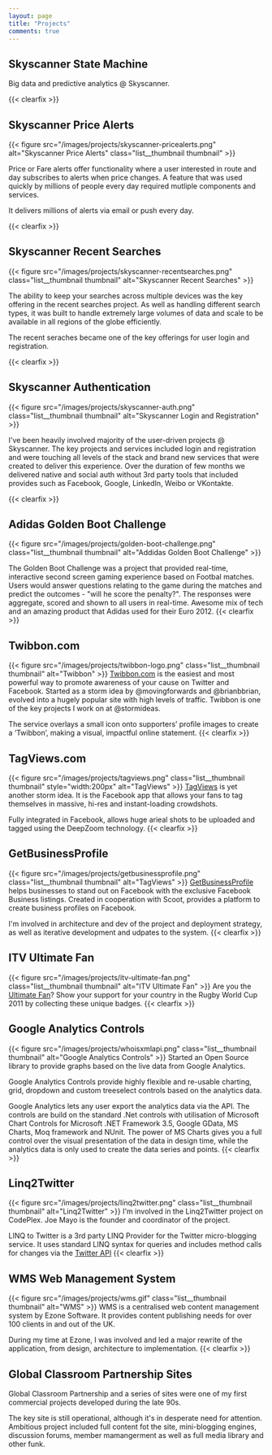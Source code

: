 ```yaml
---
layout: page
title: "Projects"
comments: true
---
```



Skyscanner State Machine
-------------------

Big data and predictive analytics @ Skyscanner.

{{< clearfix >}}


Skyscanner Price Alerts
-------------------

{{< figure src="/images/projects/skyscanner-pricealerts.png" alt="Skyscanner Price Alerts" class="list__thumbnail thumbnail" >}}

Price or Fare alerts offer functionality where a user interested in route and day subscribes to alerts when price changes. A feature that was used quickly by millions of people every day required mutliple components and services.

It delivers millions of alerts via email or push every day.

{{< clearfix >}}


Skyscanner Recent Searches
-------------------

{{< figure src="/images/projects/skyscanner-recentsearches.png" class="list__thumbnail thumbnail" alt="Skyscanner Recent Searches" >}}

The ability to keep your searches across multiple devices was the key offering in the recent searches project. As well as handling different search types, it was built to handle extremely large volumes of data and scale to be available in all regions of the globe efficiently.

The recent seraches became one of the key offerings for user login and registration.

{{< clearfix >}}

Skyscanner Authentication
-------------------

{{< figure src="/images/projects/skyscanner-auth.png" class="list__thumbnail thumbnail" alt="Skyscanner Login and Registration" >}}


I've been heavily involved majority of the user-driven projects @ Skyscanner. The key projects and services included login and registration and were touching all levels of the stack and brand new services that were created to deliver this experience.
Over the duration of few months we delivered native and social auth without 3rd party tools that included provides such as Facebook, Google, LinkedIn, Weibo or VKontakte.

{{< clearfix >}}

Adidas Golden Boot Challenge
-------------------
{{< figure src="/images/projects/golden-boot-challenge.png" class="list__thumbnail thumbnail" alt="Addidas Golden Boot Challenge"  >}}

The Golden Boot Challenge was a project that provided real-time, interactive second screen gaming experience based on Footbal matches.
Users would answer questions relating to the game during the matches and predict the outcomes - "will he score the penalty?".
The responses were aggregate, scored and shown to all users in real-time. Awesome mix of tech and an amazing product that Adidas used for their Euro 2012.
{{< clearfix >}}

Twibbon.com
-------------------
{{< figure src="/images/projects/twibbon-logo.png" class="list__thumbnail thumbnail" alt="Twibbon" >}}
[Twibbon.com](http://twibbon.com) is the easiest and most powerful way to promote awareness of your cause on Twitter and Facebook. Started as a storm idea by @movingforwards and @brianbbrian, evolved into a hugely popular site with high levels of traffic. Twibbon is one of the key projects I work on at @stormideas.

The service overlays a small icon onto supporters’ profile images to create a ‘Twibbon’, making a visual, impactful online statement.
{{< clearfix >}}

TagViews.com
-------------------
{{< figure src="/images/projects/tagviews.png" class="list__thumbnail thumbnail" style="width:200px" alt="TagViews" >}}
[TagViews](http://tagviews.com/) is yet another storm idea. It is the Facebook app that allows your fans to tag themselves in massive, hi-res and instant-loading crowdshots.

Fully integrated in Facebook, allows huge arieal shots to be uploaded and tagged using the DeepZoom technology.
{{< clearfix >}}

GetBusinessProfile
-------------------
{{< figure src="/images/projects/getbusinessprofile.png" class="list__thumbnail thumbnail" alt="TagViews" >}}
[GetBusinessProfile](http://getbusinessprofile.com/) helps businesses to stand out on Facebook with the  exclusive Facebook Business listings. Created in cooperation with Scoot, provides a platform to create business profiles on Facebook.

I'm involved in architecture and dev of the project and deployment strategy, as well as iterative development and udpates to the system.
{{< clearfix >}}

ITV Ultimate Fan
-------------------
{{< figure src="/images/projects/itv-ultimate-fan.png" class="list__thumbnail thumbnail" alt="ITV Ultimate Fan" >}}
Are you the [Ultimate Fan](http://apps.facebook.com/itvultimatefan)? Show your support for your country in the Rugby World Cup 2011 by collecting these unique badges. 
{{< clearfix >}}

Google Analytics Controls
-------------------
{{< figure src="/images/projects/whoisxmlapi.png" class="list__thumbnail thumbnail" alt="Google Analytics Controls"  >}}
Started an Open Source library to provide graphs based on the live data from Google Analytics.

Google Analytics Controls provide highly flexible and re-usable charting, grid, dropdown and custom treeselect controls based on the analytics data.

Google Analytics lets any user export the analytics data via the API. The controls are build on the standard .Net controls with utilisation of Microsoft Chart Controls for Microsoft .NET Framework 3.5, Google GData, MS Charts, Moq framework and NUnit. The power of MS Charts gives you a full control over the visual presentation of the data in design time, while the analytics data is only used to create the data series and points.
{{< clearfix >}}

Linq2Twitter
-------------------
{{< figure src="/images/projects/linq2twitter.png" class="list__thumbnail thumbnail" alt="Linq2Twitter" >}}
I'm involved in the Linq2Twitter project on CodePlex. Joe Mayo is the founder and coordinator of the project.

LINQ to Twitter is a 3rd party LINQ Provider for the Twitter micro-blogging service. It uses standard LINQ syntax for queries and includes method calls for changes via the [Twitter API](http://apiwiki.twitter.com/)
{{< clearfix >}}

WMS Web Management System
-------------------
{{< figure src="/images/projects/wms.gif" class="list__thumbnail thumbnail" alt="WMS" >}}
WMS is a centralised web content management system by Ezone Software. It provides content publishing needs for over 100 clients in and out of the UK.

During my time at Ezone, I was involved and led a major rewrite of the application, from design, architecture to implementation.
{{< clearfix >}}

Global Classroom Partnership Sites
-------------------
Global Classroom Partnership and a series of sites were one of my first commercial projects developed during the late 90s.

The key site is still operational, although it's in desperate need for attention. Ambitious project included full content fot the site, mini-blogging engines, discussion forums, member mamangerment as well as full media library and other funk.